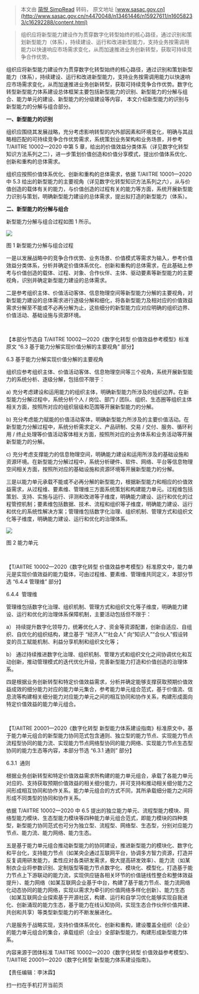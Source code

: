 > 本文由 [简悦 SimpRead](http://ksria.com/simpread/) 转码， 原文地址 [www.sasac.gov.cn](http://www.sasac.gov.cn/n4470048/n13461446/n15927611/n16058233/c16292288/content.html)

> 组织应将新型能力建设作为贯穿数字化转型始终的核心路径，通过识别和策划新型能力（体系），持续建设、运行和改进新型能力，支持业务按需调用能力以快速响应市场需求变化，从而加速推进业务创新转型，获取可持续竞争合作优势。

组织应将新型能力建设作为贯穿数字化转型始终的核心路径，通过识别和策划新型能力（体系），持续建设、运行和改进新型能力，支持业务按需调用能力以快速响应市场需求变化，从而加速推进业务创新转型，获取可持续竞争合作优势。数字化转型新型能力体系建设总体框架主要包括新型能力的识别、新型能力的分解与组合、能力单元的建设、新型能力的分级建设等内容， 本文介绍新型能力的识别与新型能力的分解与组合部分。

**一、新型能力的识别**  

组织应围绕其发展战略，充分考虑影响转型的内外部因素和环境变化，明确与其战略相匹配的可持续竞争合作优势需求，系统策划业务架构和业务场景，并参考 T/AIITRE 10002—2020 中第 5 章，给出的价值效益分类体系（详见数字化转型知识方法系列之二），进一步策划价值创造和价值分享模式，提出价值体系优化、创新和重构的总体需求。

组织应按照价值体系优化、创新和重构的总体需求，依据 T/AIITRE 10001—2020 中 5.3 给出的新型能力的主要视角（详见数字化转型知识方法系列之六），从与价值创造的载体有关的能力，与价值创造的过程有关的能力等方面，系统开展新型能力识别与策划，明确新型能力建设的总体需求，提出拟打造的新型能力（体系）。

**二、新型能力的分解与组合**

新型能力分解与组合过程如图 1 所示。

![](http://www.sasac.gov.cn/n4470048/n13461446/n15927611/n16058233/c16292288/part/16292299.jpg)

图 1 新型能力分解与组合过程

一是以发展战略中的竞争合作优势、业务场景、价值模式等需求为输入，参考价值效益分类体系，分析并确定价值体系优化、创新和重构的总体需求，在此基础上参考与价值创造的载体、过程、对象、合作伙伴、主体、驱动要素等新型能力的主要视角，识别并确定新型能力建设的总体需求。

二是参考组织主体、价值活动客体、信息物理空间等新型能力分解的主要视角，对新型能力建设的总体需求进行逐级分解和细化，将各新型能力及相对应的价值效益需求分解至不能或不必再分解为止，这些细分的新型能力应对应明确的组织边界、价值活动、基础设施与资源环境。

 

【本部分节选自 T/AIITRE 10002—2020《数字化转型 价值效益参考模型》标准原文 “6.3 基于能力分解实现价值分解的主要视角” 部分】

6.3 基于能力分解实现价值分解的主要视角

组织应参考组织主体、价值活动客体、信息物理空间等三个视角，系统开展新型能力的系统分析、逐级分解，包括但不限于：

a) 充分考虑建设和运用能力的组织主体，明确新型能力所涉及的组织边界。在新型能力分解过程中，系统分析个人 / 岗位、部门 / 团队、组织、生态圈等组织主体相关方面，按照所对应的组织层级和范围等开展新型能力的分解。

b) 充分考虑能力赋能的价值活动客体，明确新型能力所涉及的主要价值活动。在新型能力分解过程中，系统分析需求定义、产品研制、交易 / 交付、服务、循环利用 / 终止处理等价值活动客体相关方面，按照所对应的业务体系和业务活动等开展新型能力的分解。

c) 充分考虑支撑能力的信息物理空间，明确能力建设和运用所涉及的基础设施和资源环境。在新型能力分解过程中，系统分析硬件、软件、网络、平台等信息物理空间相关方面，按照所对应的基础设施和资源环境等开展新型能力的分解。

三是以能力单元承载不能或不必再分解的新型能力，根据新型能力和相应的价值效益需求，从过程维、要素维、管理维三方面系统策划和构建能力单元。过程维包括策划、支持、实施与运行、评测和改进等子维度，明确能力建设、运行和优化的过程管控机制；要素维包括数据、技术、流程和组织等子维度，明确能力建设、运行和优化的系统性解决方案；管理维包括数字化治理、组织机制、管理方式和组织文化等子维度，明确能力建设、运行和优化的治理体系。

![](http://www.sasac.gov.cn/n4470048/n13461446/n15927611/n16058233/c16292288/part/16292300.jpg)

图 2 能力单元

 

【T/AIITRE 10002—2020《数字化转型 价值效益参考模型》标准原文中，能力单元是实现价值效益的能力载体，可由过程维、要素维、管理维共同定义，本部分节选 “6.4.4 管理维” 部分】

6.4.4  管理维

管理维包括数字化治理、组织机制、管理方式和组织文化等子维度，明确能力建设、运行和优化的治理体系保障机制，主要活动包括但不限于：

a） 持续提升数字化领导力，统筹优化人才、资金等资源配置，创新自适应、自组织、自优化的组织结构，建立基于 “经济人”“社会人” 向“知识人”“合伙人”假设转变的员工赋能机制、利益分享机制和组织文化等；

b） 通过持续推进数字化治理、组织机制、管理方式和组织文化之间协调优化和互动创新，推动管理模式的迭代优化升级，完善新型能力打造和价值创造的治理体系。

四是根据业务创新转型和特定价值效益需求，分析并确定能够支撑获取预期价值效益成效的细分能力对应的能力单元集合，参考能力单元组合范式，基于价值流、信息流等构建相关细分能力对应能力单元之间的相互协同和协作关系，构建形成面向特定价值效益的能力单元组合。

 

【T/AIITRE 20001—2020《数字化转型 新型能力体系建设指南》标准原文中，基于能力单元组合的新型能力协同范式包含通则、独立型的能力节点、实现能力节点流程型协同的能力流、实现能力节点网络型协同的能力网络、实现能力节点生态型协同的能力生态等内容，本部分节选 “6.3.1 通则” 部分】

6.3.1  通则

根据业务创新转型和特定价值效益需求所构建的能力单元组合，承载了各能力单元对应的、支持获取预期价值效益的相关细分能力，并可支持和推动相关细分能力之间形成相互协同和协作关系。能力单元组合的方式不同，其所承载细分能力之间将形成不同类型的协同和协作关系。

依据 T/AIITRE 10002—2020 中 6.5 提出的独立能力单元、流程型能力模块、网络型能力模块、生态型能力模块等四种能力单元组合范式，即能力模块的四种类型，新型能力协同范式也可分为独立型、流程型、网络型、生态型，分别对应能力节点、能力流、能力网络、能力生态。

五是基于能力单元组合推动新型能力的协同建设，推进新型能力的模块化、数字化和平台化，支持能力节点（如某央企通过互联网平台，协调多方智力资源，打造并反复调用研发能力，柔性应对各类研发需求，极大提高研发效率）、能力流（如某制衣企业将参数识别、定制版型等能力节点数字化、模块化、模型化，打造基于能力节点上下游联动的能力流，实现供应链各相关环节的价值链线性整合和整体效益提升）、能力网络（如某互联网企业基于中台，构建了基于能力节点、能力流网络化动态协同的能力网络，实现以需求为牵引的价值网络多样化创新）、能力生态（如某互联网企业探索基于开源社区，构建、运行和自学习优化能够实现自我进化、创新涌现的能力生态，基于能力在线认知协同，实现生态合作伙伴价值共建、共创和共享）等类型新型能力的不断发展进化。

六是服务于战略实现，支持价值体系优化、创新和重构，建设覆盖全组织（企业）的能力单元组合的集合，承载组织（企业）全部新型能力，构建形成新型能力体系。

内容来源于团体标准 T/AIITRE 10002—2020《数字化转型 价值效益参考模型》、T/AIITRE 20001—2020《数字化转型 新型能力体系建设指南》。

【责任编辑：李沐霖】

扫一扫在手机打开当前页